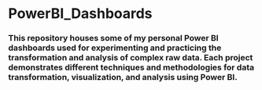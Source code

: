 # PowerBI_Dashboards

### This repository houses some of my personal Power BI dashboards used for experimenting and practicing the transformation and analysis of complex raw data. Each project demonstrates different techniques and methodologies for data transformation, visualization, and analysis using Power BI.